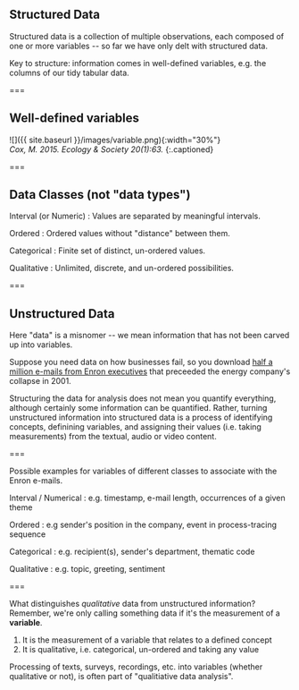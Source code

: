 ---
---

## Structured Data

Structured data is a collection of multiple observations, each composed of one or more variables -- so far we have only delt with structured data.

Key to structure: information comes in well-defined variables, e.g. the columns of our tidy tabular data.

===

## Well-defined variables

![]({{ site.baseurl }}/images/variable.png){:width="30%"}  
*Cox, M. 2015. Ecology & Society 20(1):63.*
{:.captioned}

===

## Data Classes (not "data types")

Interval (or Numeric)
: Values are separated by meaningful intervals.

Ordered
: Ordered values without "distance" between them.

Categorical
: Finite set of distinct, un-ordered values.

Qualitative
: Unlimited, discrete, and un-ordered possibilities.

===

## Unstructured Data

Here "data" is a misnomer -- we mean information that has not been carved up into variables.

Suppose you need data on how businesses fail, so you download [half a million e-mails from Enron executives](https://www.cs.cmu.edu/~./enron/) that preceeded the energy company's collapse in 2001.

Structuring the data for analysis does not mean you quantify everything, although certainly some information can be quantified.
Rather, turning unstructured information into structured data is a process of identifying concepts, definining variables, and assigning their values (i.e. taking measurements) from the textual, audio or video content.

===

Possible examples for variables of different classes to associate with the Enron e-mails.

Interval / Numerical
: e.g. timestamp, e-mail length, occurrences of a given theme

Ordered
: e.g sender's position in the company, event in process-tracing sequence

Categorical
: e.g. recipient(s), sender's department, thematic code

Qualitative
: e.g. topic, greeting, sentiment

===

What distinguishes *qualitative* data from unstructured information? Remember, we're only calling something data if it's the measurement of a **variable**.

1. It is the measurement of a variable that relates to a defined concept
1. It is qualitative, i.e. categorical, un-ordered and taking any value

Processing of texts, surveys, recordings, etc. into variables (whether qualitative or not), is often part of "qualitiative data analysis".
